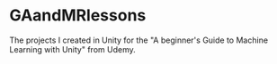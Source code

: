 # GAandMRlessons
The projects I created in Unity for the "A beginner's Guide to Machine Learning with Unity" from Udemy.
